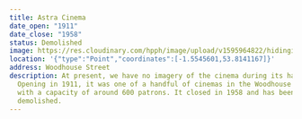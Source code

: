 ```yaml
---
title: Astra Cinema
date_open: "1911"
date_close: "1958"
status: Demolished
image: https://res.cloudinary.com/hpph/image/upload/v1595964822/hidinginplainsight/astracinema.svg
location: '{"type":"Point","coordinates":[-1.5545601,53.8141167]}'
address: Woodhouse Street
description: At present, we have no imagery of the cinema during its hayday.
  Opening in 1911, it was one of a handful of cinemas in the Woodhouse area,
  with a capacity of around 600 patrons. It closed in 1958 and has been
  demolished.
---
```

